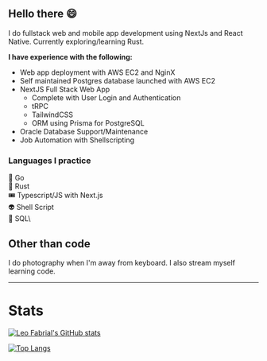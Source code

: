 ## Hello there :smile:

I do fullstack web and mobile app development using NextJs and React Native. Currently exploring/learning Rust.

**I have experience with the following:**
- Web app deployment with AWS EC2 and NginX
- Self maintained Postgres database launched with AWS EC2
- NextJS Full Stack Web App
  - Complete with User Login and Authentication
  - tRPC
  - TailwindCSS
  - ORM using Prisma for PostgreSQL
- Oracle Database Support/Maintenance
- Job Automation with Shellscripting

### Languages I practice
🩵 Go\
🦀 Rust\
🎟️ Typescript/JS with Next.js\
👽 Shell Script\
📣 SQL\

## Other than code
I do photography when I'm away from keyboard. I also stream myself learning code.

<!-- [![Rust Study](https://github-readme-stats.vercel.app/api/pin/?username=leofabrial&repo=rust_study&theme=dracula)](https://github.com/leofabrial/rust_study)\ -->
---
# Stats
[![Leo Fabrial's GitHub stats](https://github-readme-stats.vercel.app/api?username=leofabrial&show_icons=true&theme=dracula)](https://github.com/leofabrial) 

[![Top Langs](https://github-readme-stats.vercel.app/api/top-langs/?username=leofabrial&theme=dracula)](https://github.com/leofabrial)
